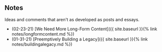 ## Notes

Ideas and comments that aren't as developed as posts and essays.

- (02-23-21) [We Need More Long-Form Content]({{ site.baseurl }}{% link notes/longformcontent.md %})
- (01-31-21) [Preemptively Building a Legacy]({{ site.baseurl }}{% link notes/buildingalegacy.md %})
